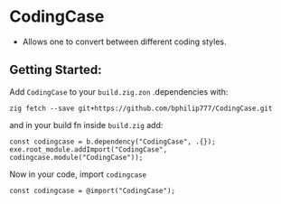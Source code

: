 # CodingCase

- Allows one to convert between different coding styles.

## Getting Started:
Add  `CodingCase` to your `build.zig.zon` .dependencies with:
```
zig fetch --save git+https://github.com/bphilip777/CodingCase.git
```

and in your build fn inside `build.zig` add:
```zig
const codingcase = b.dependency("CodingCase", .{});
exe.root_module.addImport("CodingCase", codingcase.module("CodingCase"));
```

Now in your code, import `codingcase`
```zig
const codingcase = @import("CodingCase");
```
